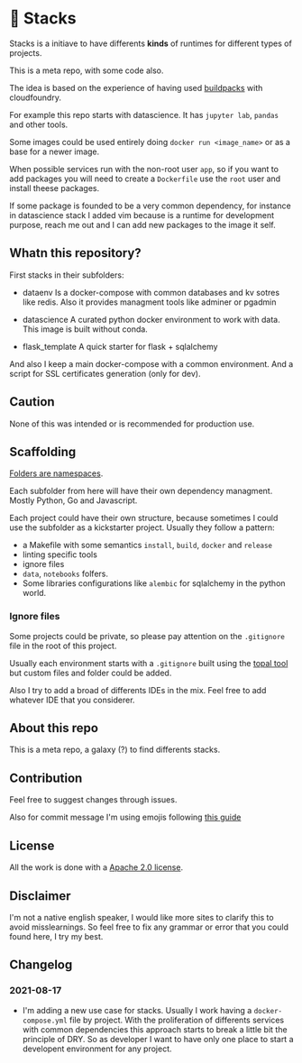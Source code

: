 # :tada: Stacks

Stacks is a initiave to have differents **kinds** of runtimes for different types of projects. 

This is a meta repo, with some code also. 

The idea is based on the experience of having used [buildpacks](https://buildpacks.io/) with cloudfoundry. 

For example this repo starts with datascience. It has `jupyter lab`, `pandas` and other tools.

Some images could be used entirely doing `docker run <image_name>` or as a base for a newer image. 

When possible services run with the non-root user `app`, so if you want to add packages you will need to create a `Dockerfile` use the
`root` user and install theese packages. 

If some package is founded to be a very common dependency, for instance in datascience stack I added vim because is a runtime for development purpose, reach me out and I can 
add new packages to the image it self. 


## Whatn this repository? 

First stacks in their subfolders:

- dataenv
Is a docker-compose with common databases and kv sotres like redis.
Also it provides managment tools like adminer or pgadmin

- datascience 
A curated python docker environment to work with data. This image is built without conda. 

- flask_template
A quick starter for flask + sqlalchemy

And also I keep a main docker-compose with a common environment. 
And a script for SSL certificates generation (only for dev). 

## Caution

None of this was intended or is recommended for production use. 


## Scaffolding

[Folders are namespaces](https://blog.golang.org/package-names). 

Each subfolder from here will have their own dependency managment. Mostly Python, Go and Javascript.

Each project could have their own structure, because sometimes I could use the subfolder as a kickstarter project. 
Usually they follow a pattern:

- a Makefile with some semantics `install`, `build`, `docker` and `release`
- linting specific tools
- ignore files
- `data`, `notebooks` folfers. 
- Some libraries configurations like `alembic` for sqlalchemy in the python world. 

### Ignore files

Some projects could be private, so please pay attention on the `.gitignore` file in the root of this project. 

Usually each environment starts with a `.gitignore` built using the [topal tool](https://www.toptal.com/developers/gitignore) but custom files and folder could be added.

Also I try to add a broad of differents IDEs in the mix. Feel free to add whatever IDE that you considerer. 

## About this repo

This is a meta repo, a galaxy (?) to find differents stacks.

## Contribution

Feel free to suggest changes through issues. 

Also for commit message I'm using emojis following [this guide](https://gitmoji.dev/)

## License

All the work is done with a [Apache 2.0 license](LICENSE.md). 

## Disclaimer

I'm not a native english speaker, I would like more sites to clarify this to avoid misslearnings. 
So feel free to fix any grammar or error that you could found here, I try my best. 


## Changelog

### 2021-08-17
- I'm adding a new use case for stacks. 
Usually I work having a `docker-compose.yml` file by project. With the proliferation of differents services with common dependencies this approach starts to break a little bit the principle of DRY. So as developer I want to have only one place to start a developent environment for any project. 
